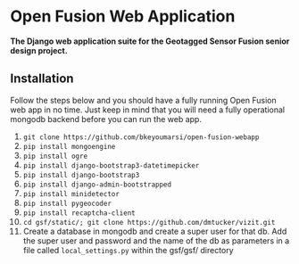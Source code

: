 Open Fusion Web Application
===========================
**The Django web application suite for the Geotagged Sensor Fusion senior design project.**

Installation
------------
Follow the steps below and you should have a fully running Open Fusion web app in no time. 
Just keep in mind that you will need a fully operational mongodb backend before you can run the web app.

1. `git clone https://github.com/bkeyoumarsi/open-fusion-webapp`
2. `pip install mongoengine`
3. `pip install ogre`
4. `pip install django-bootstrap3-datetimepicker`
5. `pip install django-bootstrap3`
6. `pip install django-admin-bootstrapped`
7. `pip install minidetector`
8. `pip install pygeocoder`
9. `pip install recaptcha-client`
10. `cd gsf/static/; git clone https://github.com/dmtucker/vizit.git`
11. Create a database in mongodb and create a super user for that db.
    Add the super user and password and the name of the db as parameters
    in a file called `local_settings.py` within the gsf/gsf/ directory

